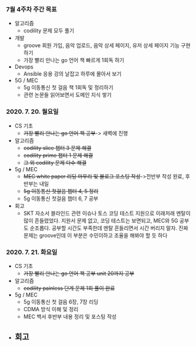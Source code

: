 ### 7월 4주차 주간 목표
- 알고리즘
  - codility 문제 모두 풀기
- 개발
  - groove 회원 가입, 음악 업로드, 음악 상세 페이지, 유저 상세 페이지 기능 구현하기
  - 가장 빨리 만나는 go 언어 책 빠르게 1회독 하기
- Devops
  - Ansible 응용 강의 날잡고 하루에 몰아서 보기
- 5G / MEC
  - 5g 이동통신 첫 걸음 책 1회독 및 정리하기
  - 관련 논문들 읽어보면서 도메인 지식 쌓기

### 2020. 7. 20. 월요일
- CS 기초
  - ~~가장 빨리 만나는 go 언어 책 공부~~-> 새벽에 진행
- 알고리즘
  - ~~codility slice 챕터 3 문제 해결~~
  - ~~codility prime 챕터 1 문제 해결~~
  - ~~그 외 codility 문제 다수 해결~~
- 5g / MEC
  - ~~MEC white paper 리딩 마무리 및 블로그 포스팅 작성~~->전반부 작성 완료, 후반부는 내일
  - ~~5g 이동통신 첫걸음 챕터 4, 5 정리~~
  - 5g 이동통신 첫걸음 챕터 6, 7 공부
- 회고
  - SKT 자소서 블라인드 관련 이슈나 토스 코딩 테스트 지원으로 이래저래 멘탈이 많이 흔들렸었다. 지원서 문제 없고, 코딩 테스트는 보면되고, MEC와 5G 공부도 순조롭다. 공부할 시간도 부족한데 멘탈 흔들리면서 시간 버리지 말자. 진짜 문제는 groove인데 이 부분은 수민이하고 조율을 해봐야 할 듯 하다

### 2020. 7. 21. 화요일
- CS 기초
  - ~~가장 빨리 만나는 go 언어 책 공부 unit 20까지 공부~~
- 알고리즘
  - ~~codility painless 단계 문제 1회 풀이 완료~~
- 5g / MEC
  - 5g 이동통신 첫 걸음 6장, 7장 리딩
  - CDMA 방식 이해 및 정리
  - MEC 백서 후반부 내용 정리 및 포스팅 작성
- 회고
  - 
